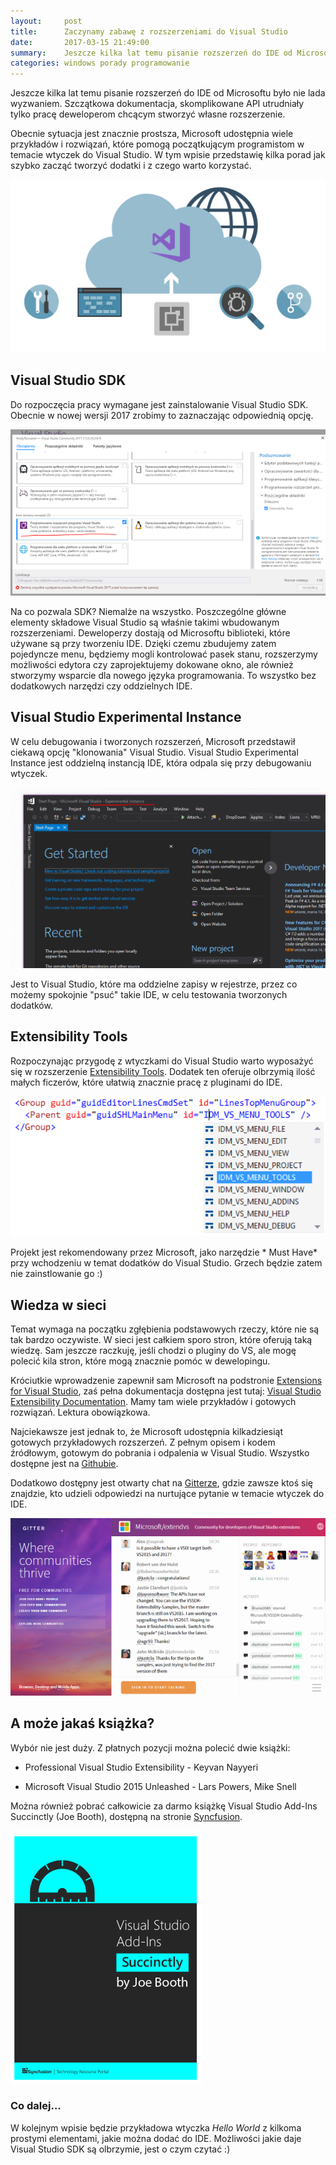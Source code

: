 ```yaml
---
layout:     post
title:      Zaczynamy zabawę z rozszerzeniami do Visual Studio 
date:       2017-03-15 21:49:00
summary:    Jeszcze kilka lat temu pisanie rozszerzeń do IDE od Microsoftu było nie lada wyzwaniem. Szczątkowa dokumentacja, skomplikowane API utrudniały tylko pracę deweloperom chcącym stworzyć własne rozszerzenie.Obecnie sytuacja jest znacznie prostsza, Microsoft udostępnia wiele przykładów i rozwiązań, które pomogą początkującym programistom w temacie wtyczek do Visual Studio.  W tym wpisie przedstawię kil...
categories: windows porady programowanie
---
```




Jeszcze kilka lat temu pisanie rozszerzeń do IDE od Microsoftu było nie lada wyzwaniem. Szczątkowa dokumentacja, skomplikowane API utrudniały tylko pracę deweloperom chcącym stworzyć własne rozszerzenie.

Obecnie sytuacja jest znacznie prostsza, Microsoft udostępnia wiele przykładów i rozwiązań, które pomogą początkującym programistom w temacie wtyczek do Visual Studio.  W tym wpisie przedstawię kilka porad jak szybko zacząć tworzyć dodatki i z czego warto korzystać.


![desk](https://raw.githubusercontent.com/djfoxer/djfoxer.github.io/master/_img/2017-3-15-_19_/g_-_608x405_-_-_79883x20170315214228_0.png)



## Visual Studio SDK

Do rozpoczęcia pracy wymagane jest zainstalowanie Visual Studio SDK. Obecnie w nowej wersji 2017 zrobimy to zaznaczając odpowiednią opcję.


![desk](https://raw.githubusercontent.com/djfoxer/djfoxer.github.io/master/_img/2017-3-15-_19_/g_-_608x405_-_-_79883x20170315211847_0.PNG)


Na co pozwala SDK? Niemalże na wszystko. Poszczególne główne elementy składowe Visual Studio są właśnie takimi wbudowanym rozszerzeniami. Deweloperzy dostają od Microsoftu biblioteki, które używane są przy tworzeniu IDE. Dzięki czemu zbudujemy zatem pojedyncze menu, będziemy mogli kontrolować pasek stanu, rozszerzymy możliwości edytora czy zaprojektujemy dokowane okno, ale również stworzymy wsparcie dla nowego języka programowania. To wszystko bez dodatkowych narzędzi czy oddzielnych IDE.


## Visual Studio Experimental Instance

W celu debugowania i tworzonych rozszerzeń, Microsoft przedstawił ciekawą opcję "klonowania" Visual Studio. Visual Studio Experimental Instance jest oddzielną instancją IDE, która odpala się przy debugowaniu wtyczek.


![desk](https://raw.githubusercontent.com/djfoxer/djfoxer.github.io/master/_img/2017-3-15-_19_/g_-_608x405_-_-_79883x20170315211853_0.PNG)


Jest to Visual Studio, które ma oddzielne zapisy w rejestrze, przez co możemy spokojnie "psuć" takie IDE, w celu testowania tworzonych dodatków.


## Extensibility Tools

Rozpoczynając przygodę z wtyczkami do Visual Studio warto wyposażyć się w rozszerzenie [Extensibility Tools](https://marketplace.visualstudio.com/items?itemName=MadsKristensen.ExtensibilityTools). Dodatek ten oferuje olbrzymią ilość małych ficzerów, które ułatwią znacznie pracę z pluginami do IDE.



![desk](https://raw.githubusercontent.com/djfoxer/djfoxer.github.io/master/_img/2017-3-15-_19_/g_-_608x405_-_-_79883x20170315211854_0.png)


Projekt jest rekomendowany przez Microsoft, jako narzędzie * Must Have*  przy wchodzeniu w temat dodatków do Visual Studio. Grzech będzie zatem nie zainstlowanie go :)


## Wiedza w sieci

Temat wymaga na początku zgłębienia podstawowych rzeczy, które nie są tak bardzo oczywiste. W sieci jest całkiem sporo stron, które oferują taką wiedzę. Sam jeszcze raczkuję, jeśli chodzi o pluginy do VS, ale mogę polecić kila stron, które mogą znacznie pomóc w dewelopingu.

Króciutkie wprowadzenie zapewnił sam Microsoft na podstronie [Extensions for Visual Studio](https://www.visualstudio.com/en-us/docs/integrate/ide/extensions/overview), zaś pełna dokumentacja dostępna jest tutaj: [Visual Studio Extensibility Documentation](https://docs.microsoft.com/pl-pl/visualstudio/extensibility/index). Mamy tam wiele przykładów i gotowych rozwiązań. Lektura obowiązkowa.

Najciekawsze jest jednak to, że Microsoft udostępnia kilkadziesiąt gotowych przykładowych rozszerzeń. Z pełnym opisem i kodem źródłowym, gotowym do pobrania i odpalenia w Visual Studio. Wszystko dostępne jest na [Githubie](https://github.com/Microsoft/VSSDK-Extensibility-Samples).

Dodatkowo dostępny jest otwarty chat na [Gitterze](https://gitter.im/Microsoft/extendvs), gdzie zawsze ktoś się znajdzie, kto udzieli odpowiedzi na nurtujące pytanie w temacie wtyczek do IDE.


![desk](https://raw.githubusercontent.com/djfoxer/djfoxer.github.io/master/_img/2017-3-15-_19_/g_-_608x405_-_-_79883x20170315214228_1.PNG)



## A może jakaś książka?

Wybór nie jest duży. Z płatnych pozycji można polecić dwie książki:



  * Professional Visual Studio Extensibility - Keyvan Nayyeri


  * Microsoft Visual Studio 2015 Unleashed - Lars Powers, Mike Snell



Można również pobrać całkowicie za darmo książkę Visual Studio Add-Ins Succinctly (Joe Booth), dostępną na stronie [Syncfusion](https://www.syncfusion.com/resources/techportal/details/ebooks/visualstudio). 


![desk](https://raw.githubusercontent.com/djfoxer/djfoxer.github.io/master/_img/2017-3-15-_19_/g_-_608x405_-_-_79883x20170315214228_2.PNG)



### Co dalej...

W kolejnym wpisie będzie przykładowa wtyczka  *Hello World*  z kilkoma prostymi elementami, jakie można dodać do IDE. Możliwości jakie daje Visual Studio SDK są olbrzymie, jest o czym czytać :)